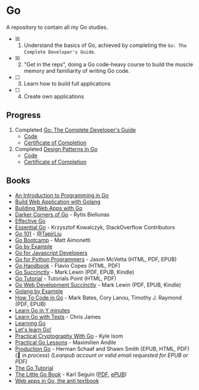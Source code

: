 # Go

A repository to contain all my Go studies.

- [x] 1. Understand the basics of Go, achieved by completing the `Go: The Complete Developer's Guide`.
- [x] 2. "Get in the reps", doing a Go code-heavy course to build the muscle memory and familiarity of writing Go code.
- [ ] 3. Learn how to build full applications
- [ ] 4. Create own applications

## Progress

1. Completed [Go: The Complete Developer's Guide](https://www.udemy.com/course/go-the-complete-developers-guide/)
   - [Code](https://github.com/samueljacobs98/go/tree/master/Go%20the%20complete%20developers%20guide)
   - [Certificate of Completion](https://github.com/samueljacobs98/go/blob/master/certificates/go-cert.pdf)
2. Completed [Design Patterns in Go](https://www.udemy.com/course/design-patterns-go/)
   - [Code](https://github.com/samueljacobs98/go/tree/master/design%20patterns%20in%20go)
   - [Certificate of Completion](https://github.com/samueljacobs98/go/blob/master/certificates/design-patterns-in-go-cert.pdf)

## Books

- [An Introduction to Programming in Go](http://www.golang-book.com)
- [Build Web Application with Golang](https://astaxie.gitbooks.io/build-web-application-with-golang/content/en/)
- [Building Web Apps with Go](https://codegangsta.gitbooks.io/building-web-apps-with-go/content/)
- [Darker Corners of Go](https://rytisbiel.com/2021/03/06/darker-corners-of-go/) - Rytis Bieliunas
- [Effective Go](https://golang.org/doc/effective_go.html)
- [Essential Go](https://www.programming-books.io/essential/go/) - Krzysztof Kowalczyk, StackOverflow Contributors
- [Go 101](https://go101.org/article/101.html) - [@TapirLiu](https://twitter.com/TapirLiu)
- [Go Bootcamp](http://www.golangbootcamp.com/book) - Matt Aimonetti
- [Go by Example](https://gobyexample.com)
- [Go for Javascript Developers](https://github.com/bulim/go-for-javascript-developers)
- [Go for Python Programmers](https://golang-for-python-programmers.readthedocs.io/en/latest) - Jason McVetta (HTML, PDF, EPUB)
- [Go Handbook](https://thevalleyofcode.com/go/) - Flavio Copes (HTML, PDF)
- [Go Succinctly](https://www.syncfusion.com/succinctly-free-ebooks/go-succinctly) - Mark Lewin (PDF, EPUB, Kindle)
- [Go Tutorial](http://www.tutorialspoint.com/go/) - Tutorials Point (HTML, PDF)
- [Go Web Development Succinctly](https://www.syncfusion.com/succinctly-free-ebooks/go-web-development) - Mark Lewin (PDF, EPUB, Kindle)
- [Golang by Example](https://golangbyexample.com)
- [How To Code in Go](https://www.digitalocean.com/community/books/how-to-code-in-go-ebook) - Mark Bates, Cory Lanou, Timothy J. Raymond (PDF, EPUB)
- [Learn Go in Y minutes](https://learnxinyminutes.com/docs/go/)
- [Learn Go with Tests](https://quii.gitbook.io/learn-go-with-tests/) - Chris James
- [Learning Go](https://miek.nl/go/)
- [Let's learn Go!](http://go-book.readthedocs.io/en/latest/)
- [Practical Cryptography With Go](https://leanpub.com/gocrypto/read) - Kyle Isom
- [Practical Go Lessons](https://www.practical-go-lessons.com) - Maximilien Andile
- [Production Go](https://leanpub.com/productiongo/read) - Herman Schaaf and Shawn Smith (EPUB, HTML, PDF) (:construction: _in process_) _(Leanpub account or valid email requested for EPUB or PDF)_
- [The Go Tutorial](http://tour.golang.org)
- [The Little Go Book](https://github.com/karlseguin/the-little-go-book) - Karl Seguin ([PDF](https://www.openmymind.net/assets/go/go.pdf), [ePUB](https://www.openmymind.net/assets/go/go.epub))
- [Web apps in Go, the anti textbook](https://github.com/thewhitetulip/web-dev-golang-anti-textbook/)
